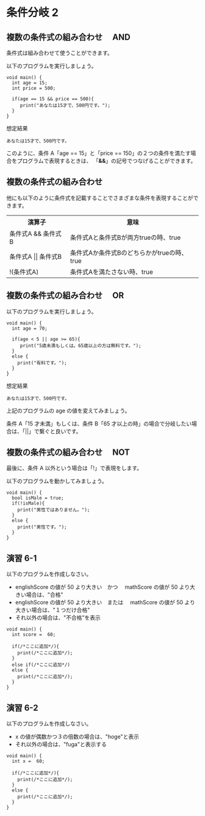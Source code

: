 # 条件分岐 2

## 複数の条件式の組み合わせ　 AND

条件式は組み合わせて使うことができます。

以下のプログラムを実行しましょう。

```
void main() {
  int age = 15;
  int price = 500;

  if(age == 15 && price == 500){
     print("あなたは15才で、500円です。");
  }
}
```

想定結果

```
あなたは15才で、500円です。
```

このように、条件 A「age == 15」と「price == 150」の２つの条件を満たす場合をプログラムで表現するときは、
「**&&**」の記号でつなげることができます。

## 複数の条件式の組み合わせ　

他にも以下のように条件式を記載することでさまざまな条件を表現することができます。

<table>
<tbody><tr><th>演算子</th><th>意味</th></tr>
<tr><td>条件式A &amp;&amp; 条件式B</td><td>条件式Aと条件式Bが両方trueの時、true</td></tr>
<tr><td>条件式A || 条件式B</td><td>条件式Aか条件式Bのどちらかがtrueの時、true</td></tr>
<tr><td>!(条件式A)</td><td>条件式Aを満たさない時、true</td></tr>
</tbody></table>

## 複数の条件式の組み合わせ　 OR

以下のプログラムを実行しましょう。

```
void main() {
  int age = 70;

  if(age < 5 || age >= 65){
     print("5歳未満もしくは。65歳以上の方は無料です。");
  }
  else {
    print("有料です。");
  }
}
```

想定結果

```
あなたは15才で、500円です。
```

上記のプログラムの age の値を変えてみましょう。

条件 A「15 才未満」もしくは、条件 B「65 才以上の時」の場合で分岐したい場合は、「||」で繋ぐと良いです。

## 複数の条件式の組み合わせ　 NOT

最後に、条件 A 以外という場合は「!」で表現をします。

以下のプログラムを動かしてみましょう。

```
void main() {
  bool isMale = true;
  if(!isMale){
    print("男性ではありません。");
  }
  else {
    print("男性です。");
  }
}
```

## 演習 6-1

以下のプログラムを作成しなさい。

- englishScore の値が 50 より大きい　かつ　 mathScore の値が 50 より大きい場合は、"合格"
- englishScore の値が 50 より大きい　または　 mathScore の値が 50 より大きい場合は、"１つだけ合格"
- それ以外の場合は、"不合格"を表示

```
void main() {
  int score =  60;

  if(/*ここに追加*/){
    print(/*ここに追加*/);
  }
  else if(/*ここに追加*/)
  else {
    print(/*ここに追加*/);
  }
}
```

## 演習 6-2

以下のプログラムを作成しなさい。

- x の値が偶数かつ３の倍数の場合は、"hoge"と表示
- それ以外の場合は、"fuga"と表示する

```
void main() {
  int x =  60;

  if(/*ここに追加*/){
    print(/*ここに追加*/);
  }
  else {
    print(/*ここに追加*/);
  }
}
```
